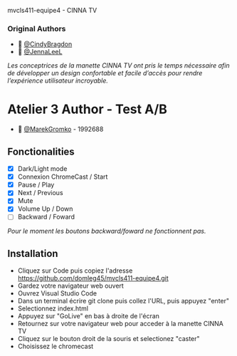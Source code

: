 mvcls411-equipe4 - CINNA TV

### Original Authors
- :floppy_disk: [@CindyBragdon](https://www.github.com/cindybragdon)
- :floppy_disk: [@JennaLeeL](https://www.github.com/JennaLeeL)

*Les conceptrices de la manette CINNA TV ont pris le temps nécessaire afin de développer un design confortable et facile d’accès pour rendre l’expérience utilisateur incroyable.* 
# Atelier 3 Author - Test A/B

- :dart: [@MarekGromko](https://www.github.com/MarekGromko) - 1992688

## Fonctionalities 
- [x] Dark/Light mode
- [x] Connexion ChromeCast / Start
- [x] Pause / Play
- [x] Next / Previous
- [x] Mute
- [x] Volume Up / Down  
- [ ] Backward / Foward

*Pour le moment les boutons backward/foward ne fonctionnent pas.*

## Installation
- Cliquez sur Code puis copiez l'adresse https://github.com/domleg45/mvcls411-equipe4.git
- Gardez votre navigateur web ouvert
- Ouvrez Visual Studio Code
- Dans un terminal écrire git clone puis collez l'URL, puis appuyez "enter"
- Selectionnez index.html
- Appuyez sur "GoLive" en bas à droite de l'écran
- Retournez sur votre navigateur web pour acceder à la manette CINNA TV
- Cliquez sur le bouton droit de la souris et selectionez "caster"
- Choisissez le chromecast
